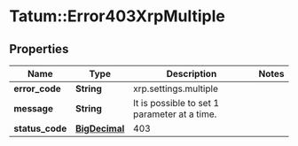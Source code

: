 # Tatum::Error403XrpMultiple

## Properties
Name | Type | Description | Notes
------------ | ------------- | ------------- | -------------
**error_code** | **String** | xrp.settings.multiple | 
**message** | **String** | It is possible to set 1 parameter at a time. | 
**status_code** | [**BigDecimal**](BigDecimal.md) | 403 | 

